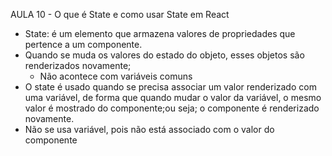 AULA 10 - O que é State e como usar State em React 

- State: é um elemento que armazena valores de propriedades que pertence a um componente.
- Quando se muda os valores do estado do objeto, esses objetos são renderizados novamente;
  - Não acontece com variáveis comuns
- O state é usado quando  se precisa associar um valor renderizado com uma variável, de forma que quando mudar o valor da variável, o mesmo valor é mostrado do componente;ou seja; o componente é renderizado novamente.
- Não se usa variável, pois não está associado com o valor do componente
